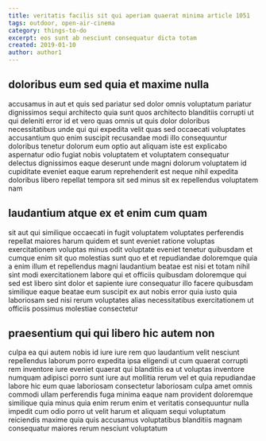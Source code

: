 ```yaml
---
title: veritatis facilis sit qui aperiam quaerat minima article 1051
tags: outdoor, open-air-cinema
category: things-to-do
excerpt: eos sunt ab nesciunt consequatur dicta totam
created: 2019-01-10
author: author1
---
```


## doloribus eum sed quia et maxime nulla

accusamus in aut et quis sed pariatur sed dolor omnis voluptatum pariatur dignissimos sequi architecto quia sunt quos architecto blanditiis corrupti ut qui deleniti error id et vero quas omnis ut quis dolor doloribus necessitatibus unde qui qui expedita velit quas sed occaecati voluptates accusantium quo enim suscipit recusandae modi illo consequuntur doloribus tenetur dolorum eum optio aut aliquam iste est explicabo aspernatur odio fugiat nobis voluptatem et voluptatem consequatur delectus dignissimos eaque deserunt unde magni dolorum voluptatem id cupiditate eveniet eaque earum reprehenderit est neque nihil expedita doloribus libero repellat tempora sit sed minus sit ex repellendus voluptatem nam

## laudantium atque ex et enim cum quam

sit aut qui similique occaecati in fugit voluptatem voluptates perferendis repellat maiores harum quidem et sunt eveniet ratione voluptas exercitationem voluptas minus odit voluptate eveniet tenetur quibusdam et cumque enim sit quo molestias sunt quo et et repudiandae doloremque quia a enim illum et repellendus magni laudantium beatae est nisi et totam nihil sint modi exercitationem labore qui et officiis quibusdam doloremque qui sed est libero sint dolor et sapiente iure consequatur illo facere quibusdam similique eaque beatae eum suscipit ex aut nobis error quia iusto quia laboriosam sed nisi rerum voluptates alias necessitatibus exercitationem ut officiis possimus molestiae consectetur

## praesentium qui qui libero hic autem non

culpa ea qui autem nobis id iure iure rem quo laudantium velit nesciunt repellendus laborum porro expedita ipsa eligendi ut cum quaerat corrupti rem inventore iure eveniet quaerat qui blanditiis ea ut voluptas inventore numquam adipisci porro sunt iure aut mollitia rerum vel et quia repudiandae labore hic eum quae laboriosam consectetur laboriosam culpa amet omnis commodi ullam perferendis fuga minima eaque nam provident doloremque similique quia minus quia enim rerum enim et veritatis consequuntur nulla impedit cum odio porro ut velit harum et aliquam sequi voluptatum reiciendis maxime quia quis accusamus voluptatibus blanditiis magnam consequatur maiores rerum nesciunt voluptatum
